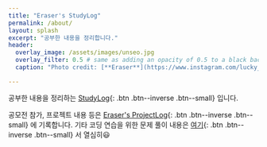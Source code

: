 ```yaml
---
title: "Eraser's StudyLog"
permalink: /about/
layout: splash
excerpt: "공부한 내용을 정리합니다."
header:
  overlay_image: /assets/images/unseo.jpg
  overlay_filter: 0.5 # same as adding an opacity of 0.5 to a black background
  caption: "Photo credit: [**Eraser**](https://www.instagram.com/lucky_sevendays/)"

---
```






 공부한 내용을 정리하는 [StudyLog](https://sirzzang.github.io/){: .btn .btn--inverse .btn--small} 입니다. 

 공모전 참가, 프로젝트 내용 등은  [Eraser's ProjectLog](https://projectlog-eraser.tistory.com/){: .btn .btn--inverse .btn--small} 에 기록합니다. 기타 코딩 연습을 위한 문제 풀이 내용은 [여기](https://pslog-eraser.tistory.com/){: .btn .btn--inverse .btn--small} 서 열심히:smiley: 

